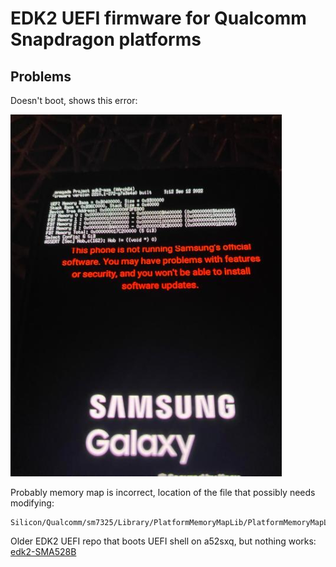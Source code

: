 # EDK2 UEFI firmware for Qualcomm Snapdragon platforms

## Problems

Doesn't boot, shows this error:

![Error](error.png)


Probably memory map is incorrect, location of the file that possibly needs modifying:
```
Silicon/Qualcomm/sm7325/Library/PlatformMemoryMapLib/PlatformMemoryMapLib.c
```

Older EDK2 UEFI repo that boots UEFI shell on a52sxq, but nothing works:
[edk2-SMA528B](https://github.com/arminask/edk2-SMA528B)
